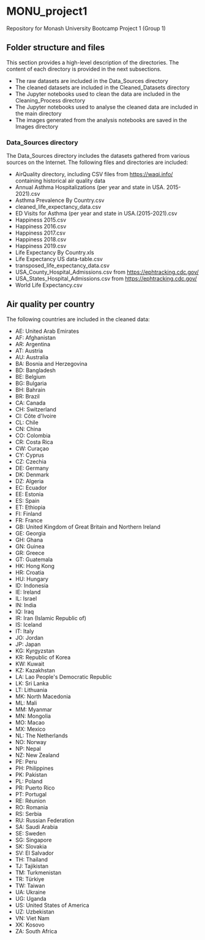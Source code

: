 # MONU_project1
Repository for Monash University Bootcamp Project 1 (Group 1)

## Folder structure and files
This section provides a high-level description of the directories. The content of each directory is provided in the next subsections.
- The raw datasets are included in the Data_Sources directory
- The cleaned datasets are included in the Cleaned_Datasets directory
- The Jupyter notebooks used to clean the data are included in the Cleaning_Process directory
- The Jupyter notebooks used to analyse the cleaned data are included in the main directory
- The images generated from the analysis notebooks are saved in the Images directory

### Data_Sources directory
The Data_Sources directory includes the datasets gathered from various sources on the Internet. The following files and directories are included:
- AirQuality directory, including CSV files from https://waqi.info/ containing historical air quality data
- Annual Asthma Hospitalizations (per year and state in USA. 2015-2021).csv 
- Asthma Prevalence By Country.csv
- cleaned_life_expectancy_data.csv
- ED Visits for Asthma (per year and state in USA.(2015-2021).csv
- Happiness 2015.csv
- Happiness 2016.csv
- Happiness 2017.csv
- Happiness 2018.csv
- Happiness 2019.csv
- Life Expectancy By Country.xls
- Life Expectancy US data-table.csv
- transposed_life_expectancy_data.csv
- USA_County_Hospital_Admissions.csv from https://ephtracking.cdc.gov/
- USA_States_Hospital_Admissions.csv from https://ephtracking.cdc.gov/
- World Life Expectancy.csv

## Air quality per country
The following countries are included in the cleaned data:
- AE: United Arab Emirates
- AF: Afghanistan
- AR: Argentina
- AT: Austria
- AU: Australia
- BA: Bosnia and Herzegovina
- BD: Bangladesh
- BE: Belgium
- BG: Bulgaria
- BH: Bahrain
- BR: Brazil
- CA: Canada
- CH: Switzerland
- CI: Côte d'Ivoire
- CL: Chile
- CN: China
- CO: Colombia
- CR: Costa Rica
- CW: Curaçao
- CY: Cyprus
- CZ: Czechia
- DE: Germany
- DK: Denmark
- DZ: Algeria
- EC: Ecuador
- EE: Estonia
- ES: Spain
- ET: Ethiopia
- FI: Finland
- FR: France
- GB: United Kingdom of Great Britain and Northern Ireland
- GE: Georgia
- GH: Ghana
- GN: Guinea
- GR: Greece
- GT: Guatemala
- HK: Hong Kong
- HR: Croatia
- HU: Hungary
- ID: Indonesia
- IE: Ireland
- IL: Israel
- IN: India
- IQ: Iraq
- IR: Iran (Islamic Republic of)
- IS: Iceland
- IT: Italy
- JO: Jordan
- JP: Japan
- KG: Kyrgyzstan
- KR: Republic of Korea
- KW: Kuwait
- KZ: Kazakhstan
- LA: Lao People's Democratic Republic
- LK: Sri Lanka
- LT: Lithuania
- MK: North Macedonia
- ML: Mali
- MM: Myanmar
- MN: Mongolia
- MO: Macao
- MX: Mexico
- NL: The Netherlands
- NO: Norway
- NP: Nepal
- NZ: New Zealand
- PE: Peru
- PH: Philippines
- PK: Pakistan
- PL: Poland
- PR: Puerto Rico
- PT: Portugal
- RE: Réunion
- RO: Romania
- RS: Serbia
- RU: Russian Federation
- SA: Saudi Arabia
- SE: Sweden
- SG: Singapore
- SK: Slovakia
- SV: El Salvador
- TH: Thailand
- TJ: Tajikistan
- TM: Turkmenistan
- TR: Türkiye
- TW: Taiwan
- UA: Ukraine
- UG: Uganda
- US: United States of America
- UZ: Uzbekistan
- VN: Viet Nam
- XK: Kosovo
- ZA: South Africa